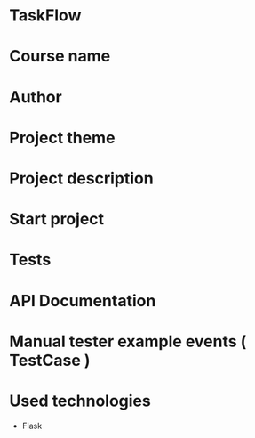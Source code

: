 # TaskFlow

# Course name
# Author
# Project theme
# Project description
# Start project
# Tests
# API Documentation
# Manual tester example events ( TestCase )
# Used technologies
- Flask